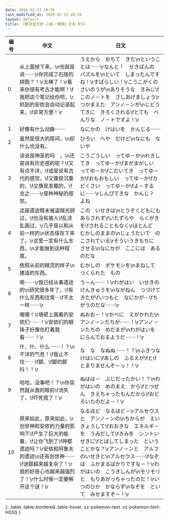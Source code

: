 ```yaml
---
date: 2020-02-23 20:56
last_modified_at: 2020-02-25 20:50
layout: default
title: 《精灵宝可梦 心金／魂银》文本 074
---
```

| 编号 | 中文 | 日文 |
| ---- | ---- | ---- |
| 0 | 从上面掉下来，\n也就是说⋯⋯\r你完成了石版的拼图？！\r太棒了！\r看来你很有考古才能啊！\f我把这个笔记给你吧，\r抓到的安侬会自动记录起来，\f非常方便！\r | うえから　おちて　きた\nということは⋯⋯\rなんと！　せきばんの　パズルを\nといて　しまったんですね！\rすばらしい！\rこうこがくの　さいのうが\nありそうな　きみに\fこのノ－トを　さしあげましょう\rつかまえた　アンノ－ンが\nじどうてきに　きろくされる\fとても　べんりな　ノ－トですよ！\r |
| 1 | 好像有什么动静⋯⋯ | なにかの　けはいを　かんじる⋯⋯ |
| 2 | 虽然是很大的房间，\n却什么也没有。 | ひろい　へや　だけど\nなにも　ないや |
| 3 | 该说是神圣的吗　，\n还是说有历史感的呢？\f又有点不详，\f或是说有古代的感觉。\f又像是沉重的，\f又像是发霉的，\f总之⋯⋯\r是种神秘的感觉。 | こうごうしい　ってゆ－か\nれきしてき　ってゆ－か\fまがまがしい　ってゆ－か\fこだいてき　ってゆ－か\fおもおもしい　ってゆ－か\fカビくさい　ってゆ－か\fよ－するに⋯⋯\rしんぴてきな　かんじ？　よね |
| 4 | 这座遗迹既未被盗贼光顾过，\f也没有被人\f乱涂乱画过，\r几乎是以和从前一样的\n状态保存下来了。\r这里一定有什么东西，\n才能做到这种程度。 | この　いせきは\nとうぞくどもにも　あらされず\fいたずらや　らくがきを\fされることもなく\rほとんど　むかしのままの\nじょうたいで　のこされている\rそういうきもちに　させる\nなにかが　ここには　あるのだな |
| 5 | 依照从前的精灵的样子\n建造的东西。 | むかしの　ポケモンを\nまねして　つくられた　もの |
| 6 | 嗯⋯⋯\r我已经从事遗迹的\n研究很多年了，\f有什么东西和往常⋯\f不太一样⋯⋯\r | う－ん⋯⋯！\rわがはい　いせきの　けんきゅうを\nながねん　つづけてきたが\fいつもと　なにかが⋯\fちがうのだな⋯⋯\r |
| 7 | 喔喔！\r墙壁上画着的安侬们⋯⋯！\r安侬们的眼珠子好像在盯着我看⋯⋯！\r | ぬおお－！\rかべに　えがかれた\nアンノ－ンたちが⋯⋯！\rアンノ－ンたちの　めだまが\nわがはいを　にらんでおるようだ⋯⋯！\r |
| 8 | 什、什、什么⋯⋯！？\n不详的气息！\f我止不住⋯⋯\f脚、\f脚的颤抖！！\r | な　な　なぬぬ⋯⋯！？\nふきつな　けはいに\fあしの　ふるえが\fと\fとまりませんぞ－っ！！\r |
| 9 | 哈哈，没事吧！？\n你突然就从我的眼前\f消失了，\f吓死我了！\r | ぬはは－　ぶじだったかい！？\nわがはいの　めのまえ　から\fとつぜん　きえちゃったもんだから\fおどろいたのだよ－！\r |
| 10 | 原来如此，原来如此，\r创世神和安侬的力量的影响下\f产生了巨大的能量，\f让你飞到了\f神都遗迹吗？\r安侬和阿鲁夫的遗迹\n还有创世神⋯⋯\f谜题越来越复杂了！\r我的好奇心也越来越强烈了！\r什么时候一定要解开这个谜！\r | なるほど　なるほど－\rアルセウスと　アンノ－ンの\nちからが　えいきょうして\fおおきな　エネルギ－を　うみだして\fきみを　シントいせきに\fとばしてしまった　ということかな？\rアンノ－ンと　アルフのいせきと\nアルセウス⋯⋯\fなぞは　ふかまるばかりですな－！\rわがはいの　こうきしんが\nモリモリと　もりあがっちゃったのだ！\rいつのひか　かならず\nなぞを　といて　みせますぞ－！\r |
{: .table .table-bordered .table-hover .xz-pokemon-text .xz-pokemon-text-HGSS }